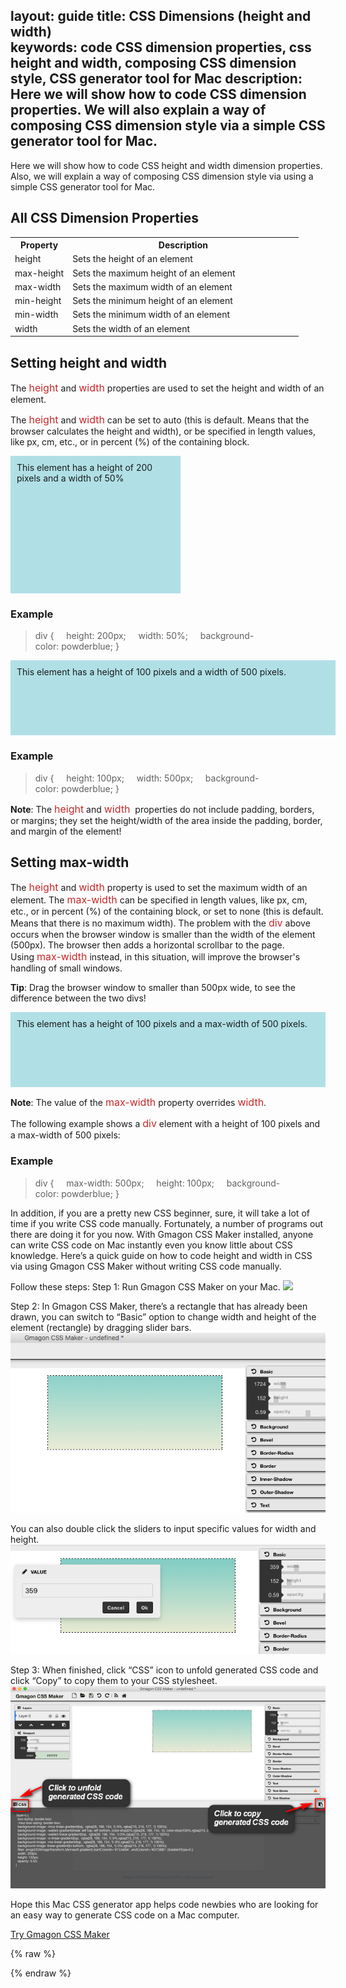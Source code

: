layout: guide
title: CSS Dimensions (height and width)  
keywords: code CSS dimension properties, css height and width, composing CSS dimension style, CSS generator tool for Mac 
description: Here we will show how to code CSS dimension properties. We will also explain a way of composing CSS dimension style via a simple CSS generator tool for Mac.  
---


Here we will show how to code CSS height and width dimension properties. Also, we will explain a way of composing CSS dimension style via using a simple CSS generator tool for Mac. 
## All CSS Dimension Properties
<table class="w3-table-all notranslate">
  <tr>
    <th style="width:20%">Property</th>
    <th>Description</th>
  </tr>
  <tr>
    <td>height</td>
    <td>Sets the height of an element</td>
  </tr>
  <tr>
    <td>max-height</td>
    <td>Sets the maximum height of an element</td>
  </tr>
  <tr>
    <td>max-width</td>
    <td>Sets the maximum width of an element</td>
  </tr>
  <tr>
    <td>min-height</td>
    <td>Sets the minimum height of an element</td>
  </tr>
  <tr>
    <td>min-width</td>
    <td>Sets the minimum width of an element</td>
  </tr>
  <tr>
    <td>width</td>
    <td>Sets the width of an element</td>
  </tr>
</table>

## Setting height and width
The <font color=#c82829 size=3>height</font> and <font color=#c82829 size=3>width</font> properties are used to set the height and width of an element.

The <font color=#c82829 size=3>height</font> and <font color=#c82829 size=3>width</font>  can be set to auto (this is default. Means that the browser calculates the height and width), or be specified in length values, like px, cm, etc., or in percent (%) of the containing block. 
<div class="w3-theme-border" style="width:50%;height:200px;padding:10px;background-color:powderblue">
This element has a height of 200 pixels and a width of 50%</div>

### Example
>div {
    height: 200px;
    width: 50%;
    background-color: powderblue;
}

<div class="w3-theme-border" style="height:100px;width:500px;padding:10px;background-color:powderblue">
This element has a height of 100 pixels and a width of 500 pixels.</div>

### Example
>div {
    height: 100px;
    width: 500px;
    background-color: powderblue;
}

**Note**: The <font color=#c82829 size=3>height</font> and <font color=#c82829 size=3>width</font>  properties do not include padding, borders, or margins; they set the height/width of the area inside the padding, border, and margin of the element!

## Setting max-width
The <font color=#c82829 size=3>height</font> and <font color=#c82829 size=3>width</font> property is used to set the maximum width of an element.
The <font color=#c82829 size=3>max-width</font> can be specified in length values, like px, cm, etc., or in percent (%) of the containing block, or set to none (this is default. Means that there is no maximum width).
The problem with the <font color=#c82829 size=3>div</font> above occurs when the browser window is smaller than the width of the element (500px). The browser then adds a horizontal scrollbar to the page.
Using <font color=#c82829 size=3>max-width</font> instead, in this situation, will improve the browser's handling of small windows.

**Tip**: Drag the browser window to smaller than 500px wide, to see the difference between the two divs!
<div class="w3-theme-border" style="padding:10px;background-color:powderblue;height:100px; max-width:500px;">
This element has a height of 100 pixels and a max-width of 500 pixels.</div>

**Note**: The value of the <font color=#c82829 size=3>max-width</font> property overrides <font color=#c82829 size=3>width</font>.

The following example shows a <font color=#c82829 size=3>div</font> element with a height of 100 pixels and a max-width of 500 pixels:
### Example
>div {
    max-width: 500px;
    height: 100px;
    background-color: powderblue;
}

In addition, if you are a pretty new CSS beginner, sure, it will take a lot of time if you write CSS code manually. Fortunately, a number of programs out there are doing it for you now. With Gmagon CSS Maker installed, anyone can write CSS code on Mac instantly even you know little about CSS knowledge. Here’s a quick guide on how to code height and width in CSS via using Gmagon CSS Maker without writing CSS code manually.  

Follow these steps:
Step 1: Run Gmagon CSS Maker on your Mac. 
![](/guide/img/css-maker-mac.png)

Step 2: In Gmagon CSS Maker, there’s a rectangle that has already been drawn, you can switch to “Basic” option to change width and height of the element (rectangle) by dragging slider bars.   
![](img/width-height.png)

You can also double click the sliders to input specific values for width and height.  
![](img/dimension-value.png)

Step 3: When finished, click “CSS” icon to unfold generated CSS code and click “Copy” to copy them to your CSS stylesheet. 
![](img/copy-css-code.png)

Hope this Mac CSS generator app helps code newbies who are looking for an easy way to generate CSS code on a Mac computer. 
<p><a href="https://gmagon.com/products/store/gmagon_css_maker/" target="_blank" class="button padding20">Try Gmagon CSS Maker</a></p>

{% raw %}
<link rel="stylesheet" href="./css/page.common.css">
{% endraw %}
